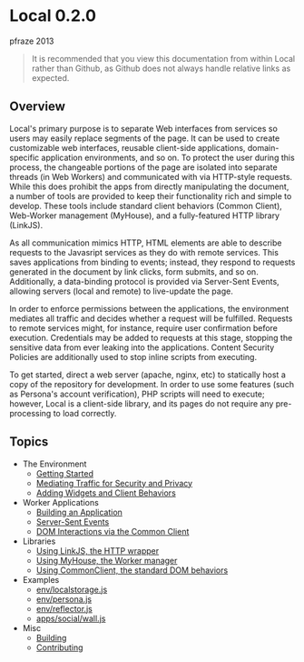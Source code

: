 Local 0.2.0
===========

pfraze 2013

 > It is recommended that you view this documentation from within Local rather than Github, as Github does not always handle relative links as expected.


## Overview

Local's primary purpose is to separate Web interfaces from services so users may easily replace segments of the page. It can be used to create customizable web interfaces, reusable client-side applications, domain-specific application environments, and so on. To protect the user during this process, the changeable portions of the page are isolated into separate threads (in Web Workers) and communicated with via HTTP-style requests. While this does prohibit the apps from directly manipulating the document, a number of tools are provided to keep their functionality rich and simple to develop. These tools include standard client behaviors (Common Client), Web-Worker management (MyHouse), and a fully-featured HTTP library (LinkJS).

As all communication mimics HTTP, HTML elements are able to describe requests to the Javasript services as they do with remote services. This saves applications from binding to events; instead, they respond to requests generated in the document by link clicks, form submits, and so on. Additionally, a data-binding protocol is provided via Server-Sent Events, allowing servers (local and remote) to live-update the page.

In order to enforce permissions between the applications, the environment mediates all traffic and decides whether a request will be fulfilled. Requests to remote services might, for instance, require user confirmation before execution. Credentials may be added to requests at this stage, stopping the sensitive data from ever leaking into the applications. Content Security Policies are additionally used to stop inline scripts from executing.

To get started, direct a web server (apache, nginx, etc) to statically host a copy of the repository for development. In order to use some features (such as Persona's account verification), PHP scripts will need to execute; however, Local is a client-side library, and its pages do not require any pre-processing to load correctly.


## Topics

 - The Environment
   - [Getting Started](env/getting_started.md)
   - [Mediating Traffic for Security and Privacy](env/mediating_traffic.md)
   - [Adding Widgets and Client Behaviors](env/adding_widgets.md)
 - Worker Applications
   - [Building an Application](apps/building.md)
   - [Server-Sent Events](apps/events.md)
   - [DOM Interactions via the Common Client](apps/dom_behaviors.md)
 - Libraries
   - [Using LinkJS, the HTTP wrapper](lib/linkjs.md)
   - [Using MyHouse, the Worker manager](lib/myhouse.md)
   - [Using CommonClient, the standard DOM behaviors](lib/commonclient.md)
 - Examples
   - [env/localstorage.js](examples/localstorage.md)
   - [env/persona.js](examples/persona.md)
   - [env/reflector.js](examples/reflector.md)
   - [apps/social/wall.js](examples/wall.md)
 - Misc
   - [Building](misc/building.md)
   - [Contributing](misc/contributing.md)